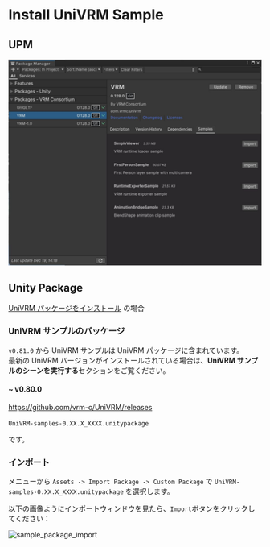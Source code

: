 # Install UniVRM Sample

## UPM

![PackageManager](./sample_from_upm.jpg)

## Unity Package

[UniVRM パッケージをインストール](/univrm/install/univrm_install) の場合

### UniVRM サンプルのパッケージ

`v0.81.0` から UniVRM サンプルは UniVRM パッケージに含まれています。  
最新の UniVRM バージョンがインストールされている場合は、**UniVRM サンプルのシーンを実行する**セクションをご覧ください。

#### ~ v0.80.0

https://github.com/vrm-c/UniVRM/releases

`UniVRM-samples-0.XX.X_XXXX.unitypackage`

です。

### インポート

メニューから `Assets -> Import Package -> Custom Package` で `UniVRM-samples-0.XX.X_XXXX.unitypackage` を選択します。

以下の画像ようにインポートウィンドウを見たら、`Import`ボタンをクリックしてください：

![sample_package_import](/images/vrm/sample_package_import.jpg)
